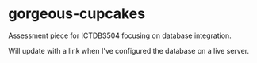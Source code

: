 # gorgeous-cupcakes
Assessment piece for ICTDBS504 focusing on database integration.

Will update with a link when I've configured the database on a live server.